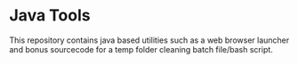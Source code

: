 Java Tools
===============
This repository contains java based utilities such as a web browser launcher  and bonus sourcecode for a temp folder cleaning batch file/bash script.
